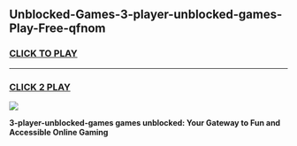 
## Unblocked-Games-3-player-unblocked-games-Play-Free-qfnom
<h3>
<a href="https://premium76.site?title=3-player-unblocked-games&ref=23A">CLICK TO PLAY</a></h3>
<hr>

<h3>
<a href="https://premium76.site?title=3-player-unblocked-games&ref=23A">CLICK 2 PLAY</a>
  
</h3>

<a href="https://premium76.site?title=3-player-unblocked-games&ref=23A"><img src="https://clearcache.store/games.png"></a>


**3-player-unblocked-games games unblocked: Your Gateway to Fun and Accessible Online Gaming**
